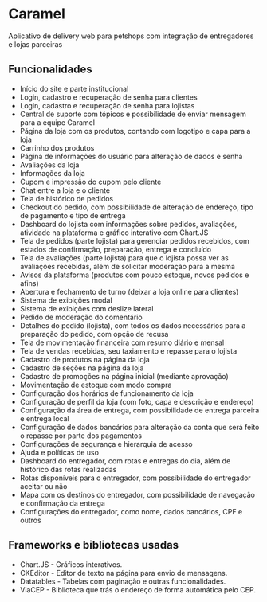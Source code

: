 # Caramel
Aplicativo de delivery web para petshops com integração de entregadores e lojas parceiras

## Funcionalidades
- Início do site e parte institucional
- Login, cadastro e recuperação de senha para clientes
- Login, cadastro e recuperação de senha para lojistas
- Central de suporte com tópicos e possibilidade de enviar mensagem para a equipe Caramel
- Página da loja com os produtos, contando com logotipo e capa para a loja
- Carrinho dos produtos 
- Página de informações do usuário para alteração de dados e senha
- Avaliações da loja
- Informações da loja
- Cupom e impressão do cupom pelo cliente
- Chat entre a loja e o cliente
- Tela de histórico de pedidos
- Checkout do pedido, com possibilidade de alteração de endereço, tipo de pagamento e tipo de entrega
- Dashboard do lojista com informações sobre pedidos, avaliações, atividade na plataforma e gráfico interativo com Chart.JS
- Tela de pedidos (parte lojista) para gerenciar pedidos recebidos, com estados de confirmação, preparação, entrega e concluído
- Tela de avaliações (parte lojista) para que o lojista possa ver as avaliações recebidas, além de solicitar moderação para a mesma
- Avisos da plataforma (produtos com pouco estoque, novos pedidos e afins)
- Abertura e fechamento de turno (deixar a loja online para clientes)
- Sistema de exibições modal
- Sistema de exibições com deslize lateral
- Pedido de moderação do comentário
- Detalhes do pedido (lojista), com todos os dados necessários para a preparação do pedido, com opção de recusa
- Tela de movimentação financeira com resumo diário e mensal
- Tela de vendas recebidas, seu taxiamento e repasse para o lojista
- Cadastro de produtos na página da loja
- Cadastro de seções na página da loja
- Cadastro de promoções na página inicial (mediante aprovação)
- Movimentação de estoque com modo compra
- Configuração dos horários de funcionamento da loja
- Configuração de perfil da loja (com foto, capa e descrição e endereço)
- Configuração da área de entrega, com possibilidade de entrega parceira e entrega local
- Configuração de dados bancários para alteração da conta que será feito o repasse por parte dos pagamentos
- Configurações de segurança e hierarquia de acesso
- Ajuda e políticas de uso
- Dashboard do entregador, com rotas e entregas do dia, além de histórico das rotas realizadas
- Rotas disponíveis para o entregador, com possibilidade do entregador aceitar ou não
- Mapa com os destinos do entregador, com possibilidade de navegação e confirmação da entrega
- Configurações do entregador, como nome, dados bancários, CPF e outros

## Frameworks e bibliotecas usadas
- Chart.JS - Gráficos interativos.
- CKEditor - Editor de texto na página para envio de mensagens.
- Datatables - Tabelas com paginação e outras funcionalidades.
- ViaCEP - Biblioteca que trás o endereço de forma automática pelo CEP.
